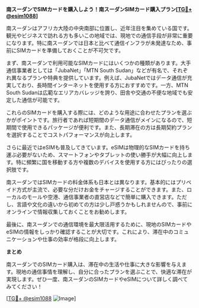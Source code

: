 **南スーダンでSIMカードを購入しよう！南スーダンSIMカード購入プラン[[TG💪+ @esim1088](https://t.me/s/esim1088)]**

南スーダンはアフリカ大陸の中央南部に位置し、近年注目を集めている国です。観光やビジネスで訪れる方も多いこの地域では、現地での通信手段が非常に重要になります。特に南スーダンでは日本と比べて通信インフラが未発達なため、事前にSIMカードを準備しておくことが不可欠です。

まず、南スーダンで利用可能なSIMカードにはいくつかの種類があります。大手通信事業者としては「JubaNet」「MTN South Sudan」などが有名で、それぞれ異なるプランや特典を提供しています。例えば、JubaNetではデータ通信が充実しており、長時間インターネットを使用する方におすすめです。一方、MTN South Sudanは広範なエリアカバレッジを誇り、田舎や交通の不便な地域でも安定した通信が可能です。

これらのSIMカードを購入する際には、どのような用途に合わせたプランを選ぶかがポイントです。旅行者であれば短期間のデータ通信がメインになるので、短期間で使用できるパッケージが便利です。また、長期滞在の方は長期契約プランを選択することでコストパフォーマンスが向上します。

さらに最近ではeSIMも普及してきています。eSIMは物理的なSIMカードを持ち運ぶ必要がないため、スマートフォンやタブレットの使い勝手が大幅に向上します。特に頻繁に国を移動する方や複数のデバイスを使用する方にはぴったりの選択肢です。

南スーダンではSIMカードの料金体系も日本とは異なります。基本的にはプリペイド方式が主流で、必要な分だけお金をチャージすることができます。また、ローカルのモールや空港、通信事業者の直営店などで簡単に購入できます。ただし、言語や文化の違いから初めての方は少し戸惑うかもしれませんので、事前にオンラインで情報収集しておくことをお勧めします。

最後に、南スーダンでの通信環境を最大限活用するために、現地のSIMカードやeSIMの情報をしっかり確認することが大切です。これにより、滞在中のコミュニケーションや仕事の効率が格段に向上します。

**まとめ**

南スーダンでのSIMカード購入は、滞在中の生活や仕事に大きな影響を与えます。現地の通信事情を理解し、自分に合ったプランを選ぶことで、快適な滞在が実現します。ぜひ一度、南スーダンのSIMカードやeSIMについて詳しく調べてみてください！

[[TG💪+ @esim1088](https://t.me/s/esim1088) ![Image](https://i.postimg.cc/Y0z9fWf4/image.png)]